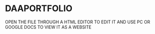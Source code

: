 # DAAPORTFOLIO

OPEN THE FILE THROUGH A HTML EDITOR TO EDIT IT AND USE PC OR GOOGLE DOCS TO VIEW IT AS A WEBSITE
